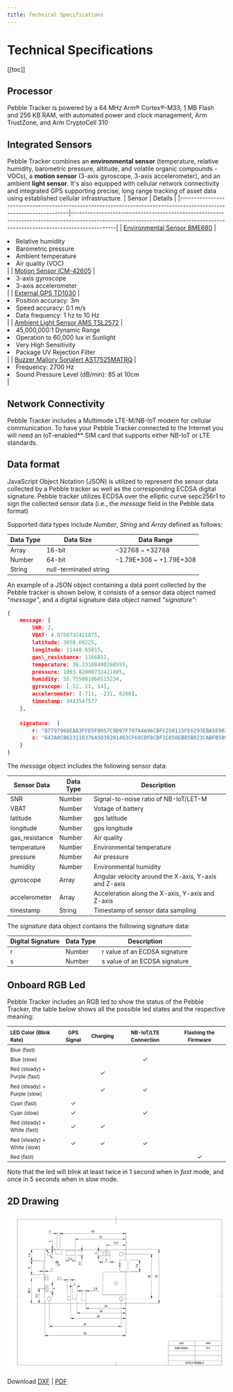 ```yaml
---
title: Technical Specifications
---
```


# Technical Specifications

[[toc]]

## Processor

Pebble Tracker is powered by a 64 MHz Arm® Cortex®-M33, 1 MB Flash and 256 KB RAM, with automated power and clock management, Arm TrustZone, and Arm CryptoCell 310

## Integrated Sensors

Pebble Tracker combines an **environmental sensor** (temperature, relative humidity, barometric pressure, altitude, and volatile organic compounds - VOCs), a **motion sensor** (3-axis gyroscope, 3-axis accelerometer), and an ambient **light sensor**. It's also equipped with cellular network connectivity and integrated GPS supporting precise, long range tracking of asset data using established cellular infrastructure.
| Sensor | Details |
|--------------------------------------------------------------------------------------------------------------------|----------------------------------------------------------------------------------------------------------------------------------------------------------------------------|
| [ Environmental Sensor BME680](https://www.bosch-sensortec.com/products/environmental-sensors/gas-sensors-bme680/) | <li>Relative humidity</li><li>Barometric pressure</li><li>Ambient temperature</li><li>Air quality (VOC) </li> |
| [ Motion Sensor ICM-42605](https://www.invensense.com/products/motion-tracking/6-axis/icm-42605/) | <li>3-axis gyroscope</li><li>3-axis accelerometer </li> |
| [ External GPS TD1030](http://www.techtotop.com/detail.aspx?cid=956) | <li>Position accuracy: 3m </li><li>Speed accuracy: 0.1 m/s</li><li>Data frequency: 1 hz to 10 Hz</li> |
| [ Ambient Light Sensor AMS TSL2572](https://ams.com/tsl25721) | <li>45,000,000:1 Dynamic Range</li><li>Operation to 60,000 lux in Sunlight</li><li>Very High Sensitivity</li><li>Package UV Rejection Filter</li> |
| [ Buzzer Mallory Sonalert AST7525MATRQ](https://www.mallory-sonalert.com/DetailPage.aspx?Catalog_Number=AST7525MATRQ&Part_Id=452) | <li>Frequency: 2700 Hz</li><li>Sound Pressure Level (dB/min): 85 at 10cm </li> |

## Network Connectivity

Pebble Tracker includes a Multimode LTE-M/NB-IoT modem for cellular communication. To have your Pebble Tracker connected to the Internet you will need an *I*oT-enabled\*\* SIM card that supports either NB-IoT or LTE standards.

## Data format

JavaScript Object Notation (JSON) is utilized to represent the sensor data collected by a Pebble tracker as well as the corresponding ECDSA digital signature. Pebble tracker utilizes ECDSA over the elliptic curve sepc256r1 to sign the collected sensor data (i.e., the _message_ field in the Pebble data format)

Supported data types include _Number_, _String_ and _Array_ defined as follows:

| Data Type | Data Size              | Data Range              |
| --------- | ---------------------- | ----------------------- |
| Array     | 16-bit                 | -32768 ~ +32768         |
| Number    | 64-bit                 | -1.79E+308 ~ +1.79E+308 |
| String    | null-terminated string |

An example of a JSON object containing a data point collected by the Pebble tracker is shown below, it consists of a sensor data object named _"message"_, and a digital signature data object named _"signature"_:

```json
{
	message: {
		SNR: 2,
		VBAT: 4.0750732421875,
		latitude: 3050.69225,
		longitude: 11448.65815,
		gas\_resistance: 1166811,
		temperature: 36.23188400268555,
		pressure: 1003.82000732421885,
		humidity: 55.755001068115234,
		gyroscope: [-12, 11, 14],
		accelerometer: [-711, -231, 8260],
		timestamp: 3443547577
	},

	signature:  {
		r: "D7797968EAA3FFE5F8057C9D97F707A4A96CBFC250115FE6293EBA5E90327174",
		s: "643A8CB823110376A5D30201463CF69CDF8CBF1C050EB85B023CABFB589C3222"
	}
}
```

The _message_ object includes the following sensor data:

| Sensor Data    | Data Type | Description                                           |
| -------------- | --------- | ----------------------------------------------------- |
| SNR            | Number    | Signal-to-noise ratio of NB-IoT/LET-M                 |
| VBAT           | Number    | Votage of battery                                     |
| latitude       | Number    | gps latitude                                          |
| longitude      | Number    | gps longitude                                         |
| gas_resistance | Number    | Air quality                                           |
| temperature    | Number    | Environmental temperature                             |
| pressure       | Number    | Air pressure                                          |
| humidity       | Number    | Environmental humidity                                |
| gyroscope      | Array     | Angular velocity around the X-axis, Y-axis and Z-axis |
| accelerometer  | Array     | Acceleration along the X-axis, Y-axis and Z-axis      |
| timestamp      | String    | Timestamp of sensor data sampling                     |

The _signature_ data object contains the following signature data:

| Digital Signature | Data Type | Description                   |
| ----------------- | --------- | ----------------------------- |
| r                 | Number    | r value of an ECDSA signature |
| s                 | Number    | s value of an ECDSA signature |

<div id="led-status-table"></div>

## Onboard RGB Led

Pebble Tracker includes an RGB led to show the status of the Pebble Tracker, the table below shows all the possible led states and the respective meaning:

| <small>LED Color (Blink Rate)</small>          | <small>GPS Signal</small> | <small>Charging</small> | <small>NB-IoT/LTE Connection</small> | <small>Flashing the Firmware</small> |
| :--------------------------------------------- | :-----------------------: | :---------------------: | :----------------------------------: | :----------------------------------: |
| <small>Blue (fast)</small>                     |                           |                         |                                      |                                      |
| <small>Blue (slow) </small>                    |                           |                         |                  ✓                   |                                      |
| <small>Red (steady) +<br>Purple (fast)</small> |                           |            ✓            |                                      |                                      |
| <small>Red (steady) +<br>Purple (slow)</small> |                           |            ✓            |                  ✓                   |                                      |
| <small>Cyan (fast)</small>                     |             ✓             |                         |                                      |                                      |
| <small>Cyan (slow) </small>                    |             ✓             |                         |                  ✓                   |                                      |
| <small>Red (steady) +<br>White (fast)</small>  |             ✓             |            ✓            |                                      |                                      |
| <small>Red (steady) +<br>White (slow)</small>  |             ✓             |            ✓            |                  ✓                   |                                      |
| <small>Red (fast)</small>                      |                           |                         |                                      |                  ✓                   |

Note that the led will blink at least twice in 1 second when in _fast_ mode, and once in 5 seconds when in _slow_ mode.

## 2D Drawing

![](/img/developer/pebble-drawing.jpg)

Download [DXF](/pebble-top-view.dxf) | [PDF](/pebble-drawing.pdf)

